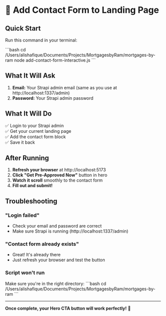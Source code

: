 # 🚀 Add Contact Form to Landing Page

## Quick Start

Run this command in your terminal:

\`\`\`bash
cd /Users/alishafique/Documents/Projects/MortgagesbyRam/mortgages-by-ram
node add-contact-form-interactive.js
\`\`\`

## What It Will Ask

1. **Email:** Your Strapi admin email (same as you use at http://localhost:1337/admin)
2. **Password:** Your Strapi admin password

## What It Will Do

✅ Login to your Strapi admin  
✅ Get your current landing page  
✅ Add the contact form block  
✅ Save it back  

## After Running

1. **Refresh your browser** at http://localhost:5173
2. **Click "Get Pre-Approved Now"** button in hero
3. **Watch it scroll** smoothly to the contact form
4. **Fill out and submit!**

## Troubleshooting

### "Login failed"
- Check your email and password are correct
- Make sure Strapi is running (http://localhost:1337/admin)

### "Contact form already exists"
- Great! It's already there
- Just refresh your browser and test the button

### Script won't run
Make sure you're in the right directory:
\`\`\`bash
cd /Users/alishafique/Documents/Projects/MortgagesbyRam/mortgages-by-ram
\`\`\`

---

**Once complete, your Hero CTA button will work perfectly!** 🎉
